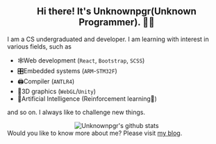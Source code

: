 <h2 align="center">Hi there! It's <strong>Unknownpgr(Unknown Programmer)</strong>. 👨‍💻</h2>
I am a CS undergraduated and developer. I am learning with interest in various fields, such as

  - 🕸Web development (`React`, `Bootstrap`, `SCSS`)
  - 🎛Embedded systems (`ARM`-`STM32F`)
  - 🖨Compiler (`ANTLR4`)
  - 🧱3D graphics (`WebGL`/`Unity`)
  - 🤖Artificial Intelligence (Reinforcement learning💪)

and so on. I always like to challenge new things.
<br>
<div align="center">
<img src="https://github-readme-stats.vercel.app/api?username=unknownpgr&show_icons=true&theme=light&line_height=27" alt="Unknownpgr's github stats"/>
</div>
Would you like to know more about me? Please visit <a href="https://unknownpgr.github.io/">my blog</a>.

